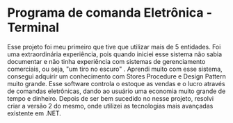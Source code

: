 # Programa de comanda Eletrônica - Terminal
Esse projeto foi meu primeiro que tive que utilizar mais de 5 entidades. Foi uma extraordinária experiência, pois quando iniciei esse sistema não sabia documentar e não tinha experiência com sistemas de gerenciamento comerciais, ou seja, "um tiro no escuro" . Aprendi muito com esse sistema, consegui adquirir um conhecimento com Stores Procedure e Design Pattern muito grande. Esse software controla o estoque as vendas e o lucro através de comandas eletrônicas, dando ao usuário uma economia muito grande de tempo e dinheiro. Depois de ser bem sucedido no nesse projeto, resolvi criar a versão 2 do mesmo, onde utilizei as tecnologias mais avançadas existente em .NET. 
